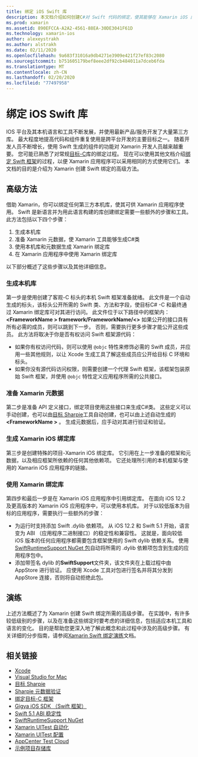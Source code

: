 ```yaml
---
title: 绑定 iOS Swift 库
description: 本文档介绍如何创建C#对 Swift 代码的绑定，使其能够在 Xamarin iOS 应用程序中使用本机库和 CocoaPods。
ms.prod: xamarin
ms.assetid: 890EFCCA-A2A2-4561-88EA-30DE3041F61D
ms.technology: xamarin-ios
author: alexeystrakh
ms.author: alstrakh
ms.date: 02/11/2020
ms.openlocfilehash: 9a683f31016a9db4271e3909e421f27ef83c2080
ms.sourcegitcommit: b751605179bef8eee2df92cb484011a7dceb6fda
ms.translationtype: MT
ms.contentlocale: zh-CN
ms.lasthandoff: 02/20/2020
ms.locfileid: "77497958"
---
```

# <a name="bind-ios-swift-libraries"></a>绑定 iOS Swift 库

IOS 平台及其本机语言和工具不断发展，并使用最新产品/服务开发了大量第三方库。 最大程度地提高代码和组件重复使用是跨平台开发的主要目标之一。 随着开发人员不断增长，使用 Swift 生成的组件的功能对 Xamarin 开发人员越来越重要。 您可能已熟悉了对常规[目标-C](https://docs.microsoft.com/xamarin/ios/platform/binding-objective-c/walkthrough)库的绑定过程。 现在可以使用其他文档介绍[绑定 Swift 框架](walkthrough.md)的过程，以便 Xamarin 应用程序可以采用相同的方式使用它们。 本文档的目的是介绍为 Xamarin 创建 Swift 绑定的高级方法。

## <a name="high-level-approach"></a>高级方法

借助 Xamarin，你可以绑定任何第三方本机库，使其可供 Xamarin 应用程序使用。 Swift 是新语言并为用此语言构建的库创建绑定需要一些额外的步骤和工具。 此方法包括以下四个步骤：

1. 生成本机库
1. 准备 Xamarin 元数据，使 Xamarin 工具能够生成C#类
1. 使用本机库和元数据生成 Xamarin 绑定库
1. 在 Xamarin 应用程序中使用 Xamarin 绑定库

以下部分概述了这些步骤以及其他详细信息。

### <a name="build-the-native-library"></a>生成本机库

第一步是使用创建了客观-C 标头的本机 Swift 框架准备就绪。 此文件是一个自动生成的标头，该标头公开所需的 Swift 类、方法和字段，使目标C# -C 和最终通过 Xamarin 绑定库可对其进行访问。 此文件位于以下路径中的框架内： **\<FrameworkName > framework/FrameworkName/\<>** 如果公开的接口具有所有必需的成员，则可以跳到下一步。 否则，需要执行更多步骤才能公开这些成员。 此方法将取决于你是否有权访问 Swift 框架源代码：

- 如果你有权访问代码，则可以使用 `@objc` 特性来修饰必需的 Swift 成员，并应用一些其他规则，以让 Xcode 生成工具了解这些成员应公开给目标 C 环境和标头。
- 如果你没有源代码访问权限，则需要创建一个代理 Swift 框架，该框架包装原始 Swift 框架，并使用 `@objc` 特性定义应用程序所需的公共接口。

### <a name="prepare-the-xamarin-metadata"></a>准备 Xamarin 元数据

第二步是准备 API 定义接口，绑定项目使用这些接口来生成C#类。 这些定义可以手动创建，也可以由[目标 Sharpie](https://docs.microsoft.com/xamarin/cross-platform/macios/binding/objective-sharpie/)工具自动创建，也可以由上述自动生成的 **\<FrameworkName >** 。 生成元数据后，应手动对其进行验证和验证。

### <a name="build-the-xamarinios-binding-library"></a>生成 Xamarin iOS 绑定库

第三步是创建特殊的项目-Xamarin iOS 绑定库。 它引用在上一步准备的框架和元数据，以及相应框架所依赖的任何其他依赖项。 它还处理所引用的本机框架与使用的 Xamarin iOS 应用程序的链接。

### <a name="consume-the-xamarin-binding-library"></a>使用 Xamarin 绑定库

第四步和最后一步是在 Xamarin iOS 应用程序中引用绑定库。 在面向 iOS 12.2 及更高版本的 Xamarin iOS 应用程序中，可以使用本机库。 对于以较低版本为目标的应用程序，需要执行一些额外的步骤：

- 为运行时支持添加 Swift .dylib 依赖项。 从 iOS 12.2 和 Swift 5.1 开始，语言变为 ABI （应用程序二进制接口）的稳定性和兼容性。 这就是，面向较低 iOS 版本的任何应用程序都需要包含框架使用的 Swift dylib 依赖关系。 使用[SwiftRuntimeSupport NuGet 包](https://www.nuget.org/packages/Xamarin.iOS.SwiftRuntimeSupport/)自动将所需的 .dylib 依赖项包含到生成的应用程序包中。
- 添加带签名 dylib 的**SwiftSupport**文件夹，该文件夹在上载过程中由 AppStore 进行验证。 应使用 Xcode 工具对包进行签名并将其分发到 AppStore 连接，否则将自动拒绝此包。

## <a name="walkthrough"></a>演练

上述方法概述了为 Xamarin 创建 Swift 绑定所需的高级步骤。 在实践中，有许多较低级别的步骤，以及在准备这些绑定时要考虑的详细信息，包括适应本机工具和语言的变化。 目的是帮助您更深入地了解此概念和此过程中涉及的高级步骤。 有关详细的分步指南，请参阅[Xamarin Swift 绑定演练](walkthrough.md)文档。

## <a name="related-links"></a>相关链接

- [Xcode](https://apps.apple.com/us/app/xcode/id497799835)
- [Visual Studio for Mac](https://visualstudio.microsoft.com/downloads)
- [目标 Sharpie](https://docs.microsoft.com/xamarin/cross-platform/macios/binding/objective-sharpie/)
- [Sharpie 元数据验证](https://docs.microsoft.com/xamarin/cross-platform/macios/binding/objective-sharpie/platform/verify)
- [绑定目标-C 框架](https://docs.microsoft.com/xamarin/ios/platform/binding-objective-c/walkthrough)
- [Gigya iOS SDK （Swift 框架）](https://developers.gigya.com/display/GD/Swift+SDK)
- [Swift 5.1 ABI 稳定性](https://swift.org/blog/swift-5-1-released/)
- [SwiftRuntimeSupport NuGet](https://www.nuget.org/packages/Xamarin.iOS.SwiftRuntimeSupport/)
- [Xamarin UITest 自动化](https://docs.microsoft.com/appcenter/test-cloud/uitest/)
- [Xamarin UITest 配置](https://docs.microsoft.com/appcenter/test-cloud/preparing-for-upload/xamarin-ios-uitest)
- [AppCenter Test Cloud](https://docs.microsoft.com/appcenter/test-cloud/preparing-for-upload/xamarin-ios-uitest)
- [示例项目存储库](https://github.com/xamcat/xamarin-binding-swift-framework)
